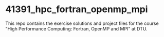 # 41391_hpc_fortran_openmp_mpi
This repo contains the exercise solutions and project files for the course "High Performance Computing: Fortran, OpenMP and MPI" at DTU.
